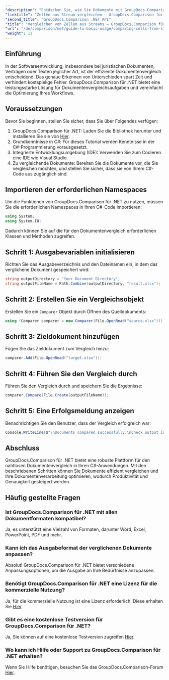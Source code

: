 ```yaml
---
"description": "Entdecken Sie, wie Sie Dokumente mit GroupDocs.Comparison für .NET effizient vergleichen. Diese umfassende Anleitung führt Sie Schritt für Schritt durch den Import von Namespaces, die Initialisierung von Vergleichsvariablen und die Durchführung von Dokumentvergleichen."
"linktitle": "Zellen aus Stream vergleichen – GroupDocs.Comparison für .NET"
"second_title": "GroupDocs.Comparison .NET API"
"title": "Vergleichen von Zellen aus Streams – GroupDocs.Comparison für .NET"
"url": "/de/comparison/net/guide-to-basic-usage/comparing-cells-from-stream/"
"weight": 11
---
```


## Einführung

In der Softwareentwicklung, insbesondere bei juristischen Dokumenten, Verträgen oder Texten jeglicher Art, ist der effiziente Dokumentenvergleich entscheidend. Das genaue Erkennen von Unterschieden spart Zeit und verhindert kostspielige Fehler. GroupDocs.Comparison für .NET bietet eine leistungsstarke Lösung für Dokumentenvergleichsaufgaben und vereinfacht die Optimierung Ihres Workflows.

## Voraussetzungen

Bevor Sie beginnen, stellen Sie sicher, dass Sie über Folgendes verfügen:

1. GroupDocs.Comparison für .NET: Laden Sie die Bibliothek herunter und installieren Sie sie von [Hier](https://releases.groupdocs.com/comparison/net/).
2. Grundkenntnisse in C#: Für dieses Tutorial werden Kenntnisse in der C#-Programmierung vorausgesetzt.
3. Integrierte Entwicklungsumgebung (IDE): Verwenden Sie zum Codieren eine IDE wie Visual Studio.
4. Zu vergleichende Dokumente: Bereiten Sie die Dokumente vor, die Sie vergleichen möchten, und stellen Sie sicher, dass sie von Ihrem C#-Code aus zugänglich sind.

## Importieren der erforderlichen Namespaces

Um die Funktionen von GroupDocs.Comparison für .NET zu nutzen, müssen Sie die erforderlichen Namespaces in Ihren C#-Code importieren:

```csharp
using System;
using System.IO;
```

Dadurch können Sie auf die für den Dokumentenvergleich erforderlichen Klassen und Methoden zugreifen.

## Schritt 1: Ausgabevariablen initialisieren

Richten Sie das Ausgabeverzeichnis und den Dateinamen ein, in dem das verglichene Dokument gespeichert wird:

```csharp
string outputDirectory = "Your Document Directory";
string outputFileName = Path.Combine(outputDirectory, "result.xlsx");
```

## Schritt 2: Erstellen Sie ein Vergleichsobjekt

Erstellen Sie ein `Comparer` Objekt durch Öffnen des Quelldokuments:

```csharp
using (Comparer comparer = new Comparer(File.OpenRead("source.xlsx")))
```

## Schritt 3: Zieldokument hinzufügen

Fügen Sie das Zieldokument zum Vergleich hinzu:

```csharp
comparer.Add(File.OpenRead("target.xlsx"));
```

## Schritt 4: Führen Sie den Vergleich durch

Führen Sie den Vergleich durch und speichern Sie die Ergebnisse:

```csharp
comparer.Compare(File.Create(outputFileName));
```

## Schritt 5: Eine Erfolgsmeldung anzeigen

Benachrichtigen Sie den Benutzer, dass der Vergleich erfolgreich war:

```csharp
Console.WriteLine($"\nDocuments compared successfully.\nCheck output in {outputDirectory}.");
```

## Abschluss

GroupDocs.Comparison für .NET bietet eine robuste Plattform für den nahtlosen Dokumentenvergleich in Ihren C#-Anwendungen. Mit den beschriebenen Schritten können Sie Dokumente effizient vergleichen und Ihre Dokumentenverarbeitung optimieren, wodurch Produktivität und Genauigkeit gesteigert werden.

## Häufig gestellte Fragen

### Ist GroupDocs.Comparison für .NET mit allen Dokumentformaten kompatibel?

Ja, es unterstützt eine Vielzahl von Formaten, darunter Word, Excel, PowerPoint, PDF und mehr.

### Kann ich das Ausgabeformat der verglichenen Dokumente anpassen?

Absolut! GroupDocs.Comparison für .NET bietet verschiedene Anpassungsoptionen, um die Ausgabe an Ihre Bedürfnisse anzupassen.

### Benötigt GroupDocs.Comparison für .NET eine Lizenz für die kommerzielle Nutzung?

Ja, für die kommerzielle Nutzung ist eine Lizenz erforderlich. Diese erhalten Sie [Hier](https://purchase.groupdocs.com/buy).

### Gibt es eine kostenlose Testversion für GroupDocs.Comparison für .NET?

Ja, Sie können auf eine kostenlose Testversion zugreifen [Hier](https://releases.groupdocs.com/).

### Wo kann ich Hilfe oder Support zu GroupDocs.Comparison für .NET erhalten?

Wenn Sie Hilfe benötigen, besuchen Sie das GroupDocs.Comparison-Forum [Hier](https://forum.groupdocs.com/c/comparison/12).
